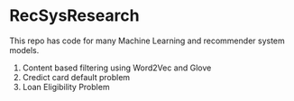 # RecSysResearch
 
 This repo has code for many Machine Learning and recommender system models.
 
 1. Content based filtering using Word2Vec and Glove
 2. Credict card default problem
 3. Loan Eligibility Problem

